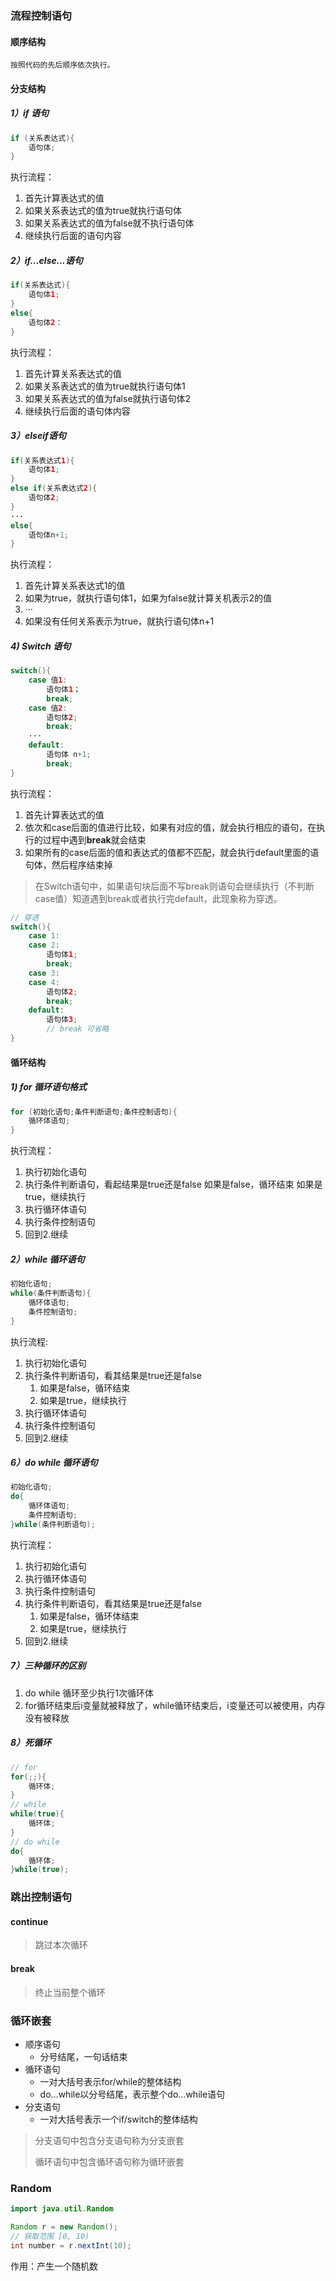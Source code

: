 ### 流程控制语句

#### 顺序结构

    按照代码的先后顺序依次执行。

#### 分支结构

##### 1）if 语句

```java
if (关系表达式){
    语句体;
}
```

执行流程：

1. 首先计算表达式的值
2. 如果关系表达式的值为true就执行语句体
3. 如果关系表达式的值为false就不执行语句体
4. 继续执行后面的语句内容

##### 2）if...else...语句

```java
if(关系表达式){
    语句体1;
}
else{
    语句体2：
}
```

执行流程：

1. 首先计算关系表达式的值
2. 如果关系表达式的值为true就执行语句体1
3. 如果关系表达式的值为false就执行语句体2
4. 继续执行后面的语句体内容

##### 3）elseif语句

```java
if(关系表达式1){
    语句体1;
}
else if(关系表达式2){
    语句体2;
}
···
else{
    语句体n+1;
}
```

执行流程：

1. 首先计算关系表达式1的值
2. 如果为true，就执行语句体1，如果为false就计算关机表示2的值
3. ···
4. 如果没有任何关系表示为true，就执行语句体n+1

##### 4) Switch 语句

```java
switch(){
    case 值1:
        语句体1；
        break;
    case 值2:
        语句体2;
        break;
    ···
    default:
        语句体 n+1;
        break;
}
```

执行流程：

1. 首先计算表达式的值
2. 依次和case后面的值进行比较，如果有对应的值，就会执行相应的语句，在执行的过程中遇到**break**就会结束
3. 如果所有的case后面的值和表达式的值都不匹配，就会执行default里面的语句体，然后程序结束掉

> 在Switch语句中，如果语句块后面不写break则语句会继续执行（不判断case值）知道遇到break或者执行完default，此现象称为穿透。

```java
// 穿透
switch(){
    case 1:
    case 2:
        语句体1;
        break;
    case 3:
    case 4:
        语句体2;
        break;
    default:
        语句体3;
        // break 可省略
}
```

#### 循环结构

##### 1) for 循环语句格式

```java
for (初始化语句;条件判断语句;条件控制语句){
    循环体语句;
}
```

执行流程：

1. 执行初始化语句
2. 执行条件判断语句，看起结果是true还是false
    如果是false，循环结束
    如果是true，继续执行
3. 执行循环体语句
4. 执行条件控制语句
5. 回到2.继续

##### 2）while 循环语句

```java
初始化语句;
while(条件判断语句){
    循环体语句;
    条件控制语句;
}
```

执行流程:

1. 执行初始化语句
2. 执行条件判断语句，看其结果是true还是false
   1. 如果是false，循环结束
   2. 如果是true，继续执行
3. 执行循环体语句
4. 执行条件控制语句
5. 回到2.继续

##### 6）do while 循环语句

```java
初始化语句;
do{
    循环体语句;
    条件控制语句;
}while(条件判断语句);
```

执行流程：

1. 执行初始化语句
2. 执行循环体语句
3. 执行条件控制语句
4. 执行条件判断语句，看其结果是true还是false
   1. 如果是false，循环体结束
   2. 如果是true，继续执行
5. 回到2.继续

##### 7）三种循环的区别

1. do while 循环至少执行1次循环体
2. for循环结束后i变量就被释放了，while循环结束后，i变量还可以被使用，内存没有被释放

##### 8）死循环

```java
// for
for(;;){
    循环体;
}
// while
while(true){
    循环体;
}
// do while
do{
    循环体;
}while(true);
```

### 跳出控制语句

#### continue

> 跳过本次循环

#### break

> 终止当前整个循环

### 循环嵌套

- 顺序语句
  - 分号结尾，一句话结束
- 循环语句
  - 一对大括号表示for/while的整体结构
  - do...while以分号结尾，表示整个do...while语句
- 分支语句
  - 一对大括号表示一个if/switch的整体结构

>
> 分支语句中包含分支语句称为分支嵌套
>
> 循环语句中包含循环语句称为循环嵌套
>

### Random

```java
import java.util.Random

Random r = new Random();
// 获取范围 [0, 10)
int number = r.nextInt(10);
```

作用：产生一个随机数
